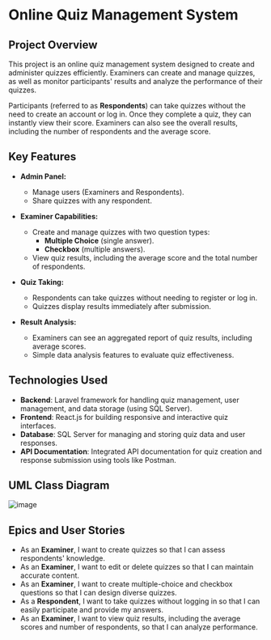 # Online Quiz Management System

## **Project Overview**

This project is an online quiz management system designed to create and administer quizzes efficiently. Examiners can create and manage quizzes, as well as monitor participants' results and analyze the performance of their quizzes.

Participants (referred to as **Respondents**) can take quizzes without the need to create an account or log in. Once they complete a quiz, they can instantly view their score. Examiners can also see the overall results, including the number of respondents and the average score.

## **Key Features**

- **Admin Panel:**
  - Manage users (Examiners and Respondents).
  - Share quizzes with any respondent.
  
- **Examiner Capabilities:**
  - Create and manage quizzes with two question types: 
    - **Multiple Choice** (single answer).
    - **Checkbox** (multiple answers).
  - View quiz results, including the average score and the total number of respondents.
  
- **Quiz Taking:**
  - Respondents can take quizzes without needing to register or log in.
  - Quizzes display results immediately after submission.
  
- **Result Analysis:**
  - Examiners can see an aggregated report of quiz results, including average scores.
  - Simple data analysis features to evaluate quiz effectiveness.

## **Technologies Used**

- **Backend**: Laravel framework for handling quiz management, user management, and data storage (using SQL Server).
- **Frontend**: React.js for building responsive and interactive quiz interfaces.
- **Database**: SQL Server for managing and storing quiz data and user responses.
- **API Documentation**: Integrated API documentation for quiz creation and response submission using tools like Postman.


## **UML Class Diagram**
![image](https://github.com/user-attachments/assets/77fe1807-4ff5-4fdb-a696-50d66039f873)



## **Epics and User Stories**

- As an **Examiner**, I want to create quizzes so that I can assess respondents' knowledge.
- As an **Examiner**, I want to edit or delete quizzes so that I can maintain accurate content.
- As an **Examiner**, I want to create multiple-choice and checkbox questions so that I can design diverse quizzes.
- As a **Respondent**, I want to take quizzes without logging in so that I can easily participate and provide my answers.
- As an **Examiner**, I want to view quiz results, including the average scores and number of respondents, so that I can analyze performance.
